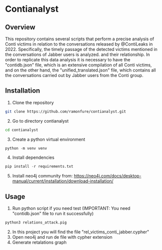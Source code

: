 # Contianalyst

## Overview
This repository contains several scripts that perform a precise analysis of Conti victims in relation to the conversations released by @ContiLeaks in 2022. Specifically, the timely passage of the detected victims mentioned in the conversations of Jabber users is analyzed. and their relationship. In order to replicate this data analysis it is necessary to have the "contidb.json" file, which is an extensive compilation of all Conti victims, and on the other hand, the "unified_translated.json" file, which contains all the conversations carried out by Jabber users from the Conti group.

## Installation
1. Clone the repository
```sh
git clone https://github.com/ramonfure/contianalyst.git
```
2. Go to directory contianalyst
```sh
cd contianalyst
```
3. Create a python virtual environment
```python
python -m venv venv
```
4. Install dependencies
```python
pip install -r requirements.txt
```
5. Install neo4j community from:
 https://neo4j.com/docs/desktop-manual/current/installation/download-installation/

## Usage
1. Run python script if you need test (IMPORTANT: You need "contidb.json" file to run it successfully)
```python
python3 relations_attack.pig
```
2. In this project you will find the file "rel_victims_conti_jabber.cypher"
3. Open neo4j and run de file with cypher extension
4. Generate retalations graph




